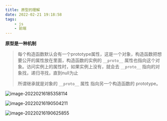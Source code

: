 ```yaml
---
title: 原型的理解
date: 2022-02-21 19:18:58
tags:
    - js
    - 前端
---
```


**原型是一种机制**
<!--more-->
> 每个构造函数默认会有一个prototype属性，这是一个对象，构造函数把想要公开的属性放在里面，构造函数的实例的 
`__proto__` 属性也指向这个对象。访问实例上的属性时，如果实例上没有，就会去 `__proto__` 指向的对象找，递归寻找，直到null为止
>
> 所谓继承就是对象的 `__proto__` 属性 指向另一个构造函数的 prototype。

![image-20220216185358114](https://gitee.com/buxiaoxing/image-bed/raw/master/img/image-20220216185358114.png)

![image-20220216190504211](https://gitee.com/buxiaoxing/image-bed/raw/master/img/image-20220216190504211.png)

![image-20220216190625855](https://gitee.com/buxiaoxing/image-bed/raw/master/img/image-20220216190625855.png)

